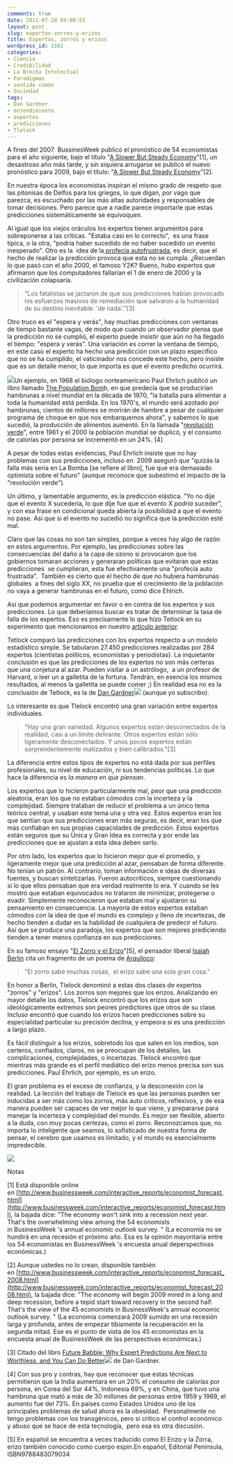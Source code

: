```yaml
---
comments: true
date: 2011-07-28 04:08:53
layout: post
slug: expertos-zorros-y-erizos
title: Expertos, zorros y erizos
wordpress_id: 2161
categories:
- Ciencia
- Credibilidad
- La Brecha Intelectual
- Paradigmas
- sentido común
- Sociedad
tags:
- Dan Gardner
- entendimiento
- expertos
- predicciones
- Tlelock
---
```


A fines del 2007  BussinesWeek publicó el pronóstico de 54 economistas para el año siguiente, bajo el título "[A Slower But Steady Economy](http://www.businessweek.com/interactive_reports/economist_forecast.html)"[1], un desastroso año más tarde, y sin siquiera arrugarse se publicó el nuevo pronóstico para 2009, bajo el título: "[A Slower But Steady Economy](http://www.businessweek.com/interactive_reports/economist_forecast_2008.html)"[2].

En nuestra época los economistas inspiran el mismo grado de respeto que las pitonisas de Delfos para los griegos, lo que digan, por vago que parezca, es escuchado por las más altas autoridades y responsables de tomar decisiones. Pero parece que a nadie parece importarle que estas predicciones sistemáticamente se equivoquen.

Al igual que los viejos oráculos los expertos tienen argumentos para sobreponerse a las críticas. "Estaba casi en lo correcto",  es una frase típica, o la otra, "podría haber sucedido de no haber sucedido un evento inesperado". Otro es la  idea de la[ profecía autofrustrada](http://es.wikipedia.org/wiki/Profec%C3%ADa_autofrustrada), es decir, que el hecho de realizar la predicción provoca que esta no se cumpla. ¿Recuerdan lo que pasó con el año 2000, el famoso Y2K? Bueno, hubo expertos que afirmaron que los computadores fallarían el 1 de enero de 2000 y la civilización colapsaría.


> "Los fatalistas se jactaron de que sus predicciones habían provocado los esfuerzos masivos de remediación que salvaron a la humanidad de su destino inevitable: 'de nada'."[3]


Otro truco es el "espera y verás", hay muchas predicciones con ventanas de tiempo bastante vagas, de modo que cuando un observador piensa que la predicción no se cumplió, el experto puede insistir que aún no ha llegado el tiempo: "espera y verás". Una variación es correr la ventana de tiempo, en este caso el experto ha hecho una predicción con un plazo específico que no se ha cumplido, el vaticinador nos concede este hecho, pero insiste que es un detalle menor, lo que importa es que el evento predicho ocurrirá.

[![](http://www.lnds.net/blog/wp-content/uploads/2011/07/The_Population_Bomb-177x300.jpg)](http://www.lnds.net/blog/wp-content/uploads/2011/07/The_Population_Bomb.jpg)Un ejemplo, en 1968 el biólogo norteamericano Paul Ehrlich publicó un libro llamado [The Population Bom](http://en.wikipedia.org/wiki/The_Population_Bomb)b, en que predecía que se producirían hambrunas a nivel mundial en la década de 1970, "la batalla para alimentar a toda la humanidad está perdida. En los 1970's, el mundo será azotado por hambrunas, cientos de millones se morirán de hambre a pesar de cualquier programa de choque en que nos embarquemos ahora", y sabemos lo que sucedió, la producción de alimentos aumentó. En la llamada "[revolución verde](http://es.wikipedia.org/wiki/Revoluci%C3%B3n_verde)", entre 1961 y el 2000 la población mundial se duplicó, y el consumo de calorías por persona se incrementó en un 24%. [4]

A pesar de todas estas evidencias, Paul Ehrlich insiste que no hay problemas con sus predicciones, incluso en  2009 aseguró que "quizás la falla más seria en La Bomba [se refiere al libro], fue que era demasiado optimista sobre el futuro" (aunque reconoce que subestimó el impacto de la "revolución verde").

Un último, y lamentable argumento, es la predicción elástica. "Yo no dije que el evento X sucedería, lo que dije fue que el evento X _podría_ suceder", y con esa frase en condicional queda abierta la posibilidad a que el evento no pase. Así que si el evento no sucedió no significa que la predicción esté mal.

Claro que las cosas no son tan simples, porque a veces hay algo de razón en estos argumentos. Por ejemplo, las predicciones sobre las consecuencias del daño a la capa de ozono si provocaron que los gobiernos tomaran acciones y generaran políticas que evitaran que estas predicciones  se cumplieran, esta fue efectivamente una "profecía auto frustrada".  También es cierto que el hecho de que no hubiera hambrunas globales  a fines del siglo XX, no prueba que el crecimiento de la población no vaya a generar hambrunas en el futuro, como dice Ehlrich.

Así que podemos argumentar en favor o en contra de los expertos y sus predicciones. Lo que deberíamos buscar es tratar de determinar la tasa de falla de los expertos. Eso es precisamente lo que hizo Tetlock en su experimento que mencionamos en nuestro [artículo anterior](http://www.lnds.net/blog/2011/07/predicciones.html).

Tetlock comparó las predicciones con los expertos respecto a un modelo estadístico simple. Se tabularon 27.450 predicciones realizadas por 284 expertos (cientistas políticos, economistas y periodistas). La inquietante conclusión es que las predicciones de los expertos no son más certeras que una conjetura al azar. Pueden visitar a un astrólogo,  a un profesor de Harvard, o leer un a galletita de la fortuna. Tendrán, en esencia los mismos resultados, al menos la galletita se puede comer ;) En realidad esa no es la conclusión de Tetlock, es la de [Dan Gardner](http://www.amazon.com/gp/product/B004BDP07A/ref=as_li_qf_sp_asin_tl?ie=UTF8&tag=lanaturaledel-20&linkCode=as2&camp=217145&creative=399373&creativeASIN=B004BDP07A)![](http://www.assoc-amazon.com/e/ir?t=lanaturaledel-20&l=as2&o=1&a=B004BDP07A&camp=217145&creative=399373) (aunque yo subscribo).

Lo interesante es que Tlelock encontró una gran variación entre expertos individuales.


> "Hay una gran variedad. Algunos expertos están desconectados de la realidad, casi a un límite delirante. Otros expertos están sólo ligeramente desconectados. Y unos pocos expertos están sorprendentemente matizados y bien calibrados."[3]


La diferencia entre estos tipos de expertos no está dada por sus perfiles profesionales, su nivel de educación, ni sus tendencias políticas. Lo que hace la diferencia es _la manera en que piensan_.

Los expertos que lo hicieron particularmente mal, peor que una predicción aleatoria, eran los que no estaban cómodos con la incerteza y la complejidad. Siempre trataban de reducir el problema a un único tema teórico central, y usaban este tema una y otra vez. Estos expertos eran los que sentían que sus predicciones eran más seguras, es decir, eran los que más confiaban en sus propias capacidades de predicción. Estos expertos están seguros que su Única y Gran Idea es correcta y por ende las predicciones que se ajustan a esta idea deben serlo.

Por otro lado, los expertos que lo hicieron mejor que el promedio, y ligeramente mejor que una predicción al azar, pensaban de forma diferente. No tenían un patrón. Al contrario, toman información e ideas de diversas fuentes, y buscan sintetizarlas. Fueron autocríticos, siempre cuestionando si lo que ellos pensaban que era verdad realmente lo era. Y cuando se les mostró que estaban equivocados no trataron de minimizar, protegerse o evadir. Simplemente reconocieron que estaban mal y ajustaron su pensamiento en consecuencia. La mayoría de estos expertos estaban cómodos con la idea de que el mundo es complejo y lleno de incertezas, de hecho tienden a dudar en la habilidad de cualquiera de predecir el futuro. Así que se produce una paradoja, los expertos que son mejores prediciendo tienden a tener menos confianza en sus predicciones.

En su famoso ensayo "[El Zorro y el Erizo](http://en.wikipedia.org/wiki/The_Hedgehog_and_the_Fox)"[5], el pensador liberal [Isaiah Berlin](http://es.wikipedia.org/wiki/Isaiah_Berlin) cita un fragmento de un poema de [Arquíloco](http://es.wikipedia.org/wiki/Arqu%C3%ADloco):


> "El zorro sabe muchas cosas,  el erizo sabe una sola gran cosa."


En honor a Berlin, Tlelock denominó a estas dos clases de expertos "zorros" y "erizos". Los zorros son mejores que los erizos. Analizando en mayor detalle los datos, Tlelock encontró que los erizos que son ideológicamente extremos son peores predictores que otros de su clase. Incluso encontró que cuando los erizos hacen predicciones sobre su especialidad particular su precisión declina, y empeora si es una predicción a largo plazo.

Es fácil distinguir a los erizos, sobretodo los que salen en los medios, son certeros, confiados, claros, no se preocupan de los detalles, las complicaciones, complejidades, o incertezas. Tlelock encontró que mientras más grande es el perfil mediático del erizo menos precisa son sus predicciones. Paul Ehrlich, por ejemplo, es un erizo.

El gran problema es el exceso de confianza, y la desconexión con la realidad. La lección del trabajo de Tlelock es que las personas pueden ser inducidas a ser más como los zorros, más auto críticos, reflexivos, y de esa manera pueden ser capaces de ver mejor lo que viene, y prepararse para manejar la incerteza y complejidad del mundo. Es mejor ser flexible, abierto a la duda, con muy pocas certezas, como el zorro. Reconozcamos que, no importa lo inteligente que seamos, lo sofisticado de nuestra forma de pensar, el cerebro que usamos es limitado, y el mundo es esencialmente impredecible.

[![](http://www.lnds.net/blog/wp-content/uploads/2011/07/Zorro-Erizo-273x300.jpg)](http://www.lnds.net/blog/wp-content/uploads/2011/07/Zorro-Erizo.jpg)

Notas

[1] Está disponible online en [http://www.businessweek.com/interactive_reports/economist_forecast.html](http://www.businessweek.com/interactive_reports/economist_forecast.html), la bajada dice: "The economy won't sink into a recession next year. That's the overwhelming view among the 54 economists in BusinessWeek 's annual economic outlook survey. " (La economía no se hundirá en una recesión el próximo año. Esa es la opinión mayoritaria entre los 54 economistas en BusinessWeek 's encuesta anual deperspectivas económicas.)

[2] Aunque ustedes no lo crean, disponible también en [http://www.businessweek.com/interactive_reports/economist_forecast_2008.html](http://www.businessweek.com/interactive_reports/economist_forecast_2008.html), la bajada dice: "The economy will begin 2009 mired in a long and deep recession, before a tepid start toward recovery in the second half. That's the view of the 45 economists in BusinessWeek's annual economic outlook survey. " (La economía comenzará 2009 sumido en una recesión larga y profunda, antes de empezar tibiamente la recuperación en la segunda mitad. Ese es el punto de vista de los 45 economistas en la encuesta anual de BusinessWeek de las perspectivas económicas.)

[3] Citado del libro [Future Babble: Why Expert Predictions Are Next to Worthless, and You Can Do Better](http://www.amazon.com/gp/product/B004BDP07A/ref=as_li_qf_sp_asin_tl?ie=UTF8&tag=lanaturaledel-20&linkCode=as2&camp=217145&creative=399373&creativeASIN=B004BDP07A)![](http://www.assoc-amazon.com/e/ir?t=lanaturaledel-20&l=as2&o=1&a=B004BDP07A&camp=217145&creative=399373)
de Dan Gardner.

[4] Con sus pro y contras, hay que reconocer que estas técnicas permitieron que la India aumentara en un 20% el consumo de calorías por persona, en Corea del Sur 44%, Indonesia 69%, y en China, que tuvo una hambruna que mató a más de 30 millones de personas entre 1959 y 1969, el aumento fue del 73%. En países como Estados Unidos uno de los principales problemas de salud ahora es la obesidad.  Personalmente no tengo problemas con los transgénicos, pero si critico el control económico y abuso que se hace de esta tecnología,  pero esa es otra discusión.

[5] En español se encuentra a veces traducido como El Erizo y la Zorra, erizo también conocido como cuerpo espin.En español, Editorial Península, ISBN9788483079034
